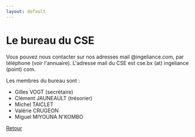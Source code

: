 ```yaml
---
layout: default
---
```



# Le bureau du CSE

Vous pouvez nous contacter sur nos adresses mail @ingeliance.com, par téléphone (voir l'annuaire).
L'adresse mail du CSE est cse.bx (at) ingeliance (point) com.

Les membres du bureau sont :
*  Gilles VOGT (secrétaire)
*  Clément JAUNEAULT (trésorier)
*  Michel TAICLET
*  Valérie CRUGEON
*  Miguel MIYOUNA N'KOMBO 

[Retour](./)
